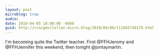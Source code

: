 ```yaml
---
layout: post
microblog: true
audio: 
date: 2010-04-05 18:00:00 -0600
guid: http://craigmcclellan.micro.blog/2010/04/06/t11682748179.html
---
```

I'm becoming quite the Twitter teacher.  First @FFHJeromy and @FFHJennifer this weekend, then tonight @jontaymartin.
